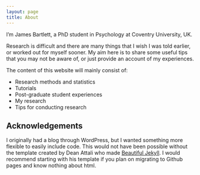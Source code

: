 ```yaml
---
layout: page
title: About
---
```


I’m James Bartlett, a PhD student in Psychology at Coventry University, UK.

Research is difficult and there are many things that I wish I was told earlier, or worked out for myself sooner. My aim here is to share some useful tips that you may not be aware of, or just provide an account of my experiences.

The content of this website will mainly consist of:

- Research methods and statistics
- Tutorials
- Post-graduate student experiences
- My research
- Tips for conducting research

## Acknowledgements
I originally had a blog through WordPress, but I wanted something more flexible to easily include code. This would not have been possible without the template created by Dean Attali who made [Beautiful Jekyll](http://deanattali.com/beautiful-jekyll/). I would recommend starting with his template if you plan on migrating to Github pages and know nothing about html. 
